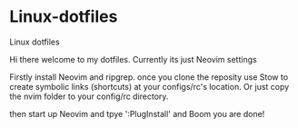# Linux-dotfiles
Linux dotfiles

Hi there welcome to my dotfiles.
Currently its just Neovim settings

Firstly install Neovim and ripgrep.
once you clone the reposity use Stow to create symbolic links (shortcuts) at your configs/rc's location. Or just copy the nvim folder to your config/rc directory.

then start up Neovim and tpye ':PlugInstall'
and Boom you are done!
